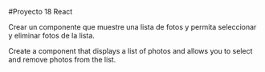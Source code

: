 #Proyecto 18 React

Crear un componente que muestre una lista de fotos y permita seleccionar y eliminar fotos de la lista.

Create a component that displays a list of photos and allows you to select and remove photos from the list.
